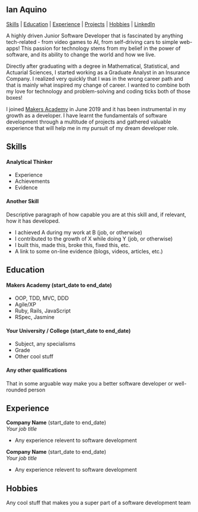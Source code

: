 ## Ian Aquino

[Skills](https://github.com/ianaquino47/CV/#skills) | [Education](https://github.com/ianaquino47/CV/#education) | [Experience](https://github.com/lsewilson/CV/#experience) | [Projects](https://github.com/ianaquino47/CV/#projects) | [Hobbies](https://github.com/ianaquino47/CV/#hobbies) | [LinkedIn](https://www.linkedin.com/in/ian-aquino/) 

A highly driven Junior Software Developer that is fascinated by anything tech-related - from video games to AI, from self-driving cars to simple web-apps! This passion for technology stems from my belief in the power of software, and its ability to change the world and how we live. 

Directly after graduating with a degree in Mathematical, Statistical, and Actuarial Sciences, I started working as a Graduate Analyst in an Insurance Company. I realized very quickly that I was in the wrong career path and that is mainly what inspired my change of career. I wanted to combine both my love for technology and problem-solving and coding ticks both of those boxes! 

I joined [Makers Academy](http://www.makersacademy.com/) in June 2019 and it has been instrumental in my growth as a developer. I have learnt the fundamentals of software development through a multitude of projects and gathered valuable experience that will help me in my pursuit of my dream developer role.

## Skills

#### Analytical Thinker

- Experience
- Achievements
- Evidence

#### Another Skill

Descriptive paragraph of how capable you are at this skill and, if relevant, how it has developed.

- I achieved A during my work at B (job, or otherwise)
- I contributed to the growth of X while doing Y (job, or otherwise)
- I built this, made this, broke this, fixed this, etc.
- A link to some on-line evidence (blogs, videos, articles, etc.)

## Education

#### Makers Academy (start_date to end_date)

- OOP, TDD, MVC, DDD
- Agile/XP
- Ruby, Rails, JavaScript
- RSpec, Jasmine

#### Your University / College (start_date to end_date)

- Subject, any specialisms
- Grade
- Other cool stuff

#### Any other qualifications

That in some arguable way make you a better software developer or well-rounded person

## Experience

**Company Name** (start_date to end_date)    
*Your job title*  

- Any experience relevent to software development

**Company Name** (start_date to end_date)   
*Your job title*  

- Any experience relevent to software development

## Hobbies

Any cool stuff that makes you a super part of a software development team